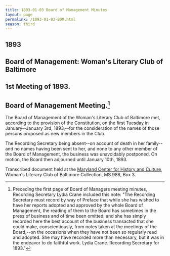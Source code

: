 ```yaml
---
title: 1893-01-03 Board of Management Minutes
layout: page
permalink: /1893-01-03-BOM.html
season: third
---
```


<style>
    #maincontent{
        font-size:1.4em;
    }
</style>
## 1893  
## Board of Management: Woman's Literary Club of Baltimore  
## 1st Meeting of 1893. 
## Board of Management Meeting.[^note]

[^note]: Preceding the first page of Board of Managers meeting minutes, Recording Secretary Lydia Crane included this note: "The Recording Secretary must record by way of Preface that while she has wished to have her reports adopted and approved by the whole Board of Management, the reading of them to the Board has sometimes in the press of business and of time been omitted, and she has simply recorded here the best account of the business transacted that she could make, conscientiously, from notes taken at the meetings of the Board,--on the occasions when they have not been so regularly read and adopted. She may have recorded more than necessary, but it was in the endeavor to do faithful work. Lydia Crane. Recording Secretary for 1893." 

The Board of Management of the Woman's Literary Club of Baltimore met, according to the provision of the Constitution, on the first Tuesday in January--January 3rd, 1893,--for the consideration of the names of those persons proposed as new members in the Club.

The Recording Secretary being absent--on account of death in her family--and no names having been sent to her, and none to any other member of the Board of Management, the business was unavoidably postponed. On motion, the Board then adjourned until January 10th, 1893.

Transcribed document held at the [Maryland Center for History and Culture](http://mdhs.org/), Woman's Literary Club of Baltimore Collection, MS 988, Box 3. 
